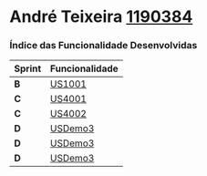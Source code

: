 **André Teixeira [1190384](./)** 
===============================


### Índice das Funcionalidade Desenvolvidas ###


| Sprint | Funcionalidade                                     |
|--------|----------------------------------------------------|
| **B**  | [US1001](/US1001/ProcessoEngenhariaFuncionalidade) |
| **C**  | [US4001](/US4001/ProcessoEngenhariaFuncionalidade) |
| **C**  | [US4002](/US4002/ProcessoEngenhariaFuncionalidade) |
| **D**  | [USDemo3](USDemo5)                                 |
| **D**  | [USDemo3](USDemo6)                                 |
| **D**  | [USDemo3](USDemo7)                                 |